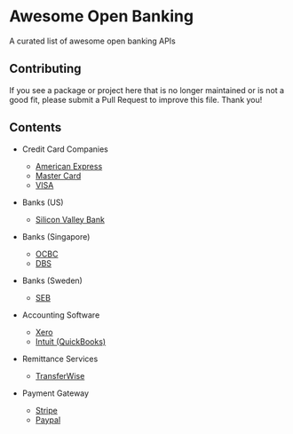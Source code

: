 # Awesome Open Banking

A curated list of awesome open banking APIs

## Contributing

If you see a package or project here that is no longer maintained or is not a good fit, please submit a Pull Request to improve this file. Thank you!

## Contents

* Credit Card Companies
  * [American Express](https://developer.americanexpress.com/)
  * [Master Card](https://developer.mastercard.com/)
  * [VISA](https://developer.visa.com/)

* Banks (US)
  * [Silicon Valley Bank](https://www.svb.com/developers)

* Banks (Singapore)
  * [OCBC](https://api.ocbc.com/)
  * [DBS](https://www.dbs.com/dbsdevelopers/index.html)

* Banks (Sweden)
  * [SEB](https://developer.baltics.sebgroup.com/)

* Accounting Software
  * [Xero](https://developer.xero.com/)
  * [Intuit (QuickBooks)](https://www.developer.intuit.com/app/developer/homepage)


* Remittance Services
  * [TransferWise](https://api-docs.transferwise.com/)

* Payment Gateway
  * [Stripe](https://stripe.com/docs)
  * [Paypal](https://developer.paypal.com/)
